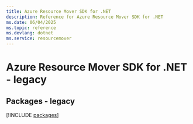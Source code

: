 ```yaml
---
title: Azure Resource Mover SDK for .NET
description: Reference for Azure Resource Mover SDK for .NET
ms.date: 06/04/2025
ms.topic: reference
ms.devlang: dotnet
ms.service: resourcemover
---
```

# Azure Resource Mover SDK for .NET - legacy
## Packages - legacy
[!INCLUDE [packages](resource-mover-index.md)]
